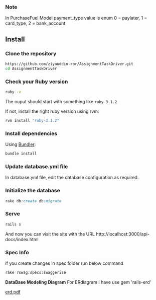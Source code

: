### Note
In PurchaseFuel Model payment_type value is enum
0 = paylater, 
1 = card_type,
2 = bank_account
## Install

### Clone the repository

```bash
https://github.com/ziyauddin-ror/AssignmentTaskDriver.git
cd AssignmentTaskDriver

```

### Check your Ruby version

```bash
ruby -v
```

The ouput should start with something like `ruby 3.1.2`

If not, install the right ruby version using rvm:

```bash
rvm install "ruby-3.1.2"
```

### Install dependencies

Using [Bundler](https://github.com/bundler/bundler):

```bash
bundle install
```

### Update database.yml file
In database.yml file, edit the database configuration as required.

### Initialize the database

```ruby
rake db:create db:migrate
```

### Serve

```ruby
rails s
```
And now you can visit the site with the URL http://localhost:3000/api-docs/index.html

### Spec Info
if you create changes in spec folder
run below command

```bash
rake rswag:specs:swaggerize 
```
**DataBase Modeling Diagram**
For ERdiagram I have use gem 'rails-erd'

[erd.pdf](https://github.com/ziyauddin-ror/AssignmentTaskDriver/files/9555262/erd.pdf)
